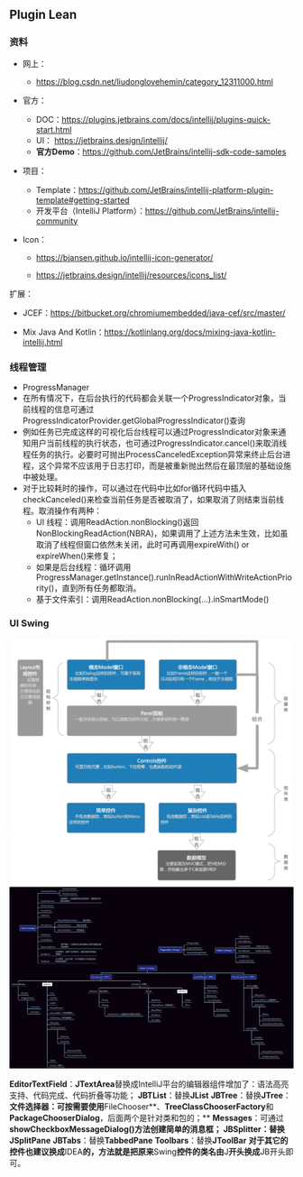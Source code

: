## Plugin Lean

### 资料

- 网上：
  - https://blog.csdn.net/liudonglovehemin/category_12311000.html

- 官方：
  - DOC：https://plugins.jetbrains.com/docs/intellij/plugins-quick-start.html
  - UI： https://jetbrains.design/intellij/
  - **官方Demo**：https://github.com/JetBrains/intellij-sdk-code-samples
- 项目：
  - Template：https://github.com/JetBrains/intellij-platform-plugin-template#getting-started
  - 开发平台（IntelliJ Platform）：https://github.com/JetBrains/intellij-community

- Icon：

  - https://bjansen.github.io/intellij-icon-generator/

  - https://jetbrains.design/intellij/resources/icons_list/




扩展：

- JCEF：https://bitbucket.org/chromiumembedded/java-cef/src/master/

- Mix Java And Kotlin：https://kotlinlang.org/docs/mixing-java-kotlin-intellij.html



### 线程管理

- ProgressManager
- 在所有情况下，在后台执行的代码都会关联一个ProgressIndicator对象，当前线程的信息可通过ProgressIndicatorProvider.getGlobalProgressIndicator()查询
- 例如任务已完成这样的可视化后台线程可以通过ProgressIndicator对象来通知用户当前线程的执行状态，也可通过ProgressIndicator.cancel()来取消线程任务的执行。必要时可抛出ProcessCanceledException异常来终止后台进程，这个异常不应该用于日志打印，而是被重新抛出然后在最顶层的基础设施中被处理。
- 对于比较耗时的操作，可以通过在代码中比如for循环代码中插入checkCanceled()来检查当前任务是否被取消了，如果取消了则结束当前线程。取消操作有两种：
  - UI 线程：调用ReadAction.nonBlocking()返回NonBlockingReadAction(NBRA)，如果调用了上述方法未生效，比如虽取消了线程但窗口依然未关闭，此时可再调用expireWith() or expireWhen()来修复；
  - 如果是后台线程：循环调用ProgressManager.getInstance().runInReadActionWithWriteActionPriority()，直到所有任务都取消。
  - 基于文件索引：调用ReadAction.nonBlocking(...).inSmartMode()



### UI Swing

<img src="./assets/b864dfbc3c734bd9bf8c9b0a0b797b8a.png" alt="img" style="zoom:50%;" />

<img src="./assets/Swing-Java.png" alt="img"  />

**EditorTextField**：**JTextArea**替换成IntelliJ平台的编辑器组件增加了：语法高亮支持、代码完成、代码折叠等功能；
**JBTList**：替换**JList**
**JBTree**：替换**JTree**：
**文件选择器：可按需要使用**FileChooser**、**TreeClassChooserFactory**和**PackageChooserDialog**，后面两个是针对类和包的；**
**Messages**：可通过**showCheckboxMessageDialog()**方法创建简单的消息框；
**JBSplitter**：替换**JSplitPane**
**JBTabs**：替换**TabbedPane**
**Toolbars**：替换**JToolBar**
**对于其它的控件也建议换成**IDEA**的，方法就是把原来**Swing**控件的类名由**J**开头换成**JB开头即可。